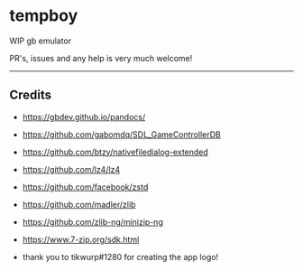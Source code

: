 # tempboy

WIP gb emulator

PR's, issues and any help is very much welcome!

---

## Credits

- <https://gbdev.github.io/pandocs/>

- <https://github.com/gabomdq/SDL_GameControllerDB>

- <https://github.com/btzy/nativefiledialog-extended>

- <https://github.com/lz4/lz4>

- <https://github.com/facebook/zstd>

- <https://github.com/madler/zlib>

- <https://github.com/zlib-ng/minizip-ng>

- <https://www.7-zip.org/sdk.html>

- thank you to tikwurp#1280 for creating the app logo!
